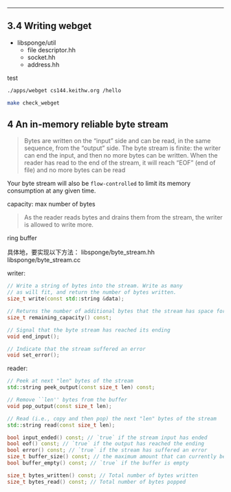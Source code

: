 ---
## 3.4 Writing webget
- libsponge/util
    - file descriptor.hh
    - socket.hh
    - address.hh

test

```bash
./apps/webget cs144.keithw.org /hello

make check_webget
```


## 4 An in-memory reliable byte stream


> Bytes are written on the “input” side and can be read, in the same sequence, from the “output” side. 
> The byte stream is finite: 
> the writer can end the input, and then no more bytes can be written. 
> When the reader has read to the end of the stream, it will reach “EOF” (end of file) and no more bytes can be read 
>

Your byte stream will also be `flow-controlled` to limit its memory consumption at any given time.

capacity: max number of bytes

> As the reader reads bytes and drains them from the stream, the writer is allowed to write more. 

ring buffer


具体地，要实现以下方法：
libsponge/byte_stream.hh
libsponge/byte_stream.cc


writer:
```cpp
// Write a string of bytes into the stream. Write as many
// as will fit, and return the number of bytes written.
size_t write(const std::string &data);

// Returns the number of additional bytes that the stream has space for
size_t remaining_capacity() const;

// Signal that the byte stream has reached its ending
void end_input();

// Indicate that the stream suffered an error
void set_error();
```


reader:
```cpp
// Peek at next "len" bytes of the stream
std::string peek_output(const size_t len) const;

// Remove ``len'' bytes from the buffer
void pop_output(const size_t len);

// Read (i.e., copy and then pop) the next "len" bytes of the stream
std::string read(const size_t len);

bool input_ended() const; // `true` if the stream input has ended
bool eof() const; // `true` if the output has reached the ending
bool error() const; // `true` if the stream has suffered an error
size_t buffer_size() const; // the maximum amount that can currently be peeked/read
bool buffer_empty() const; // `true` if the buffer is empty

size_t bytes_written() const; // Total number of bytes written
size_t bytes_read() const; // Total number of bytes popped
```


